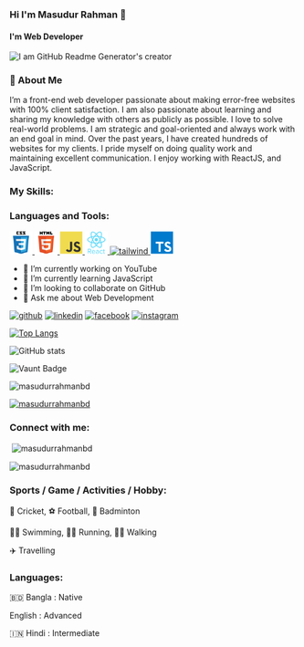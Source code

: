 ### Hi  I'm Masudur Rahman 👋
#### I'm Web Developer
![I am GitHub Readme Generator's creator](https://media.licdn.com/dms/image/v2/D5616AQEBImVZ65xw_Q/profile-displaybackgroundimage-shrink_350_1400/profile-displaybackgroundimage-shrink_350_1400/0/1731763034519?e=1736985600&v=beta&t=OuDhebHXyp4Mk4kYv7TPBZemnuXeW9V4HqXTCpy8qo4)

### 🚀 About Me
I’m a front-end web developer passionate about making error-free websites with 100% client satisfaction. I am also passionate about learning and sharing my knowledge with others as publicly as possible. I love to solve real-world problems. I am strategic and goal-oriented and always work with an end goal in mind. Over the past years, I have created hundreds of websites for my clients. I pride myself on doing quality work and maintaining excellent communication. I enjoy working with ReactJS, and JavaScript.







<h3 align="left">My Skills:</h3>
<p align="left">
</p>

<h3 align="left">Languages and Tools:</h3>
<p align="left"> <a href="https://www.w3schools.com/css/" target="_blank" rel="noreferrer"> <img src="https://raw.githubusercontent.com/devicons/devicon/master/icons/css3/css3-original-wordmark.svg" alt="css3" width="40" height="40"/> </a> <a href="https://www.w3.org/html/" target="_blank" rel="noreferrer"> <img src="https://raw.githubusercontent.com/devicons/devicon/master/icons/html5/html5-original-wordmark.svg" alt="html5" width="40" height="40"/> </a> <a href="https://developer.mozilla.org/en-US/docs/Web/JavaScript" target="_blank" rel="noreferrer"> <img src="https://raw.githubusercontent.com/devicons/devicon/master/icons/javascript/javascript-original.svg" alt="javascript" width="40" height="40"/> </a> <a href="https://reactjs.org/" target="_blank" rel="noreferrer"> <img src="https://raw.githubusercontent.com/devicons/devicon/master/icons/react/react-original-wordmark.svg" alt="react" width="40" height="40"/> </a> <a href="https://tailwindcss.com/" target="_blank" rel="noreferrer"> <img src="https://www.vectorlogo.zone/logos/tailwindcss/tailwindcss-icon.svg" alt="tailwind" width="40" height="40"/> </a> <a href="https://www.typescriptlang.org/" target="_blank" rel="noreferrer"> <img src="https://raw.githubusercontent.com/devicons/devicon/master/icons/typescript/typescript-original.svg" alt="typescript" width="40" height="40"/> </a> </p>







- 🔭 I’m currently working on YouTube 
- 🌱 I’m currently learning JavaScript 
- 👯 I’m looking to collaborate on GitHub 
- 💬 Ask me about Web  Development 


[<img src='https://cdn.jsdelivr.net/npm/simple-icons@3.0.1/icons/github.svg' alt='github' height='40'>](https://github.com/Masudur-Rahmanbd)  [<img src='https://cdn.jsdelivr.net/npm/simple-icons@3.0.1/icons/linkedin.svg' alt='linkedin' height='40'>](https://www.linkedin.com/in/masudur-rahmanbd/)  [<img src='https://cdn.jsdelivr.net/npm/simple-icons@3.0.1/icons/facebook.svg' alt='facebook' height='40'>](https://www.facebook.com/masudurahmanbd)  [<img src='https://cdn.jsdelivr.net/npm/simple-icons@3.0.1/icons/instagram.svg' alt='instagram' height='40'>](https://www.instagram.com/masudur_rahman_bd/)  

[![Top Langs](https://github-readme-stats.vercel.app/api/top-langs/?username=Masudur-Rahmanbd)](https://github.com/anuraghazra/github-readme-stats)

![GitHub stats](https://github-readme-stats.vercel.app/api?username=Masudur-Rahmanbd&show_icons=true&count_private=true)  

![Vaunt Badge](https://api.vaunt.dev/v1/github/entities/Masudur-Rahmanbd/contributions?format=svg&private=true)  



<p align="left"> <img src="https://komarev.com/ghpvc/?username=masudurrahmanbd&label=Profile%20views&color=0e75b6&style=flat" alt="masudurrahmanbd" /> </p>

<p align="left"> <a href="https://github.com/ryo-ma/github-profile-trophy"><img src="https://github-profile-trophy.vercel.app/?username=masudurrahmanbd" alt="masudurrahmanbd" /></a> </p>

<h3 align="left">Connect with me:</h3>
<p align="left">
</p>

<p>&nbsp;<img align="center" src="https://github-readme-stats.vercel.app/api?username=masudurrahmanbd&show_icons=true&locale=en" alt="masudurrahmanbd" /></p>

<p><img align="center" src="https://github-readme-streak-stats.herokuapp.com/?user=masudurrahmanbd&" alt="masudurrahmanbd" /></p>




<h3 align="left">Sports / Game / Activities / Hobby:</h3>
<p>🏏 Cricket, ⚽ Football, 🏸 Badminton</p>
<p>🏊‍♂️ Swimming, 🏃‍♂️ Running, 🚶‍♂️ Walking</p>
✈️ Travelling

<h3 align="left">Languages:</h3>
<p>🇧🇩 Bangla : Native</p>
<p>English : Advanced</p>
<p>🇮🇳 Hindi : Intermediate</p>

